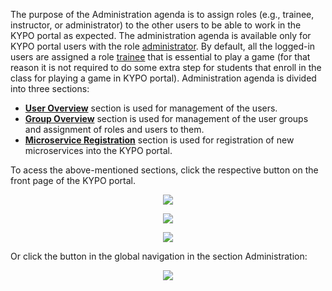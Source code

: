 The purpose of the Administration agenda is to assign roles (e.g., trainee, instructor, or administrator) to the other users to be able to work in the KYPO portal as expected. The administration agenda is available only for KYPO portal users with the role [administrator](../../../user-guide-advanced/users-and-groups/roles/#administrator). By default, all the logged-in users are assigned a role [trainee](../../../user-guide-advanced/users-and-groups/roles/#trainee) that is essential to play a game (for that reason it is not required to do some extra step for students that enroll in the class for playing a game in KYPO portal).
Administration agenda is divided into three sections: 

* **[User Overview](./users.md)** section is used for management of the users. 
* **[Group Overview](./groups.md)** section is used for management of the user groups and assignment of roles and users to them.
* **[Microservice Registration](microservices.md)** section is used for registration of new microservices into the KYPO portal. 

To acess the above-mentioned sections, click the respective button on the front page of the KYPO portal.

<p align="center">
  <img src="../../../img/user-guide-basic/administration-agenda/home-page-groups-button.png">
</p>

<p align="center">
  <img src="../../../img/user-guide-basic/administration-agenda/home-page-users-button.png">
</p>

<p align="center">
  <img src="../../../img/user-guide-basic/administration-agenda/home-page-microservices-button.png">
</p>


Or click the button in the global navigation in the section Administration:

<p align="center">
  <img src="../../../img/user-guide-basic/administration-agenda/administration-left-panel.png">
</p>
